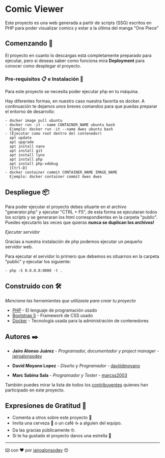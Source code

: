 # Comic Viewer

Este proyecto es una web generada a partir de scripts (SSG) escritos en PHP para poder visualizar comics y estar a la última del manga "One Piece"

## Comenzando 🚀

El proyecto en cuanto lo descargas está completamente preparado para ejecutar, pero si deseas saber como funciona mira **Deployment** para conocer como desplegar el proyecto.


### Pre-requisitos 📋 e Instalación 🔧

Para este proyecto se necesita poder ejecutar php en tu máquina.

Hay diferentes formas, en nuestro caso nuestra favorita es docker. A continuación te dejamos unos breves comandos para que puedas preparar el entorno de desarrollo: 



```
- docker image pull ubuntu
- docker run -it --name CONTAINER_NAME ubuntu bash
  Ejemplo: docker run -it --name dwes ubuntu bash
- (Ejecutar como root dentro del contenedor)
  apt update
  apt upgrade
  apt install nano
  apt install git
  apt install lynx
  apt install php
  apt install php-xdebug
  [Ctrl-D]
- docker container commit CONTAINER_NAME IMAGE_NAME
  Ejemplo: docker container commit dwes dwes
```

## Despliegue 📦

Para poder ejecutar el proyecto debes situarte en el archivo "generator.php" y ejecutar "CTRL + F5", de esta forma se ejecutaran todos los scripts y se generaran los html correspondientes en la carpeta "public". Puedes ejecutarlo las veces que quieras **nunca se duplican los archivos!**

*Ejecutar servidor*

Gracias a nuestra instalación de php podemos ejecutar un pequeño servidor web.

Para ejecutar el servidor lo primero que debemos es situarnos en la carpeta "public" y ejecutar los siguiente:

```
- php -S 0.0.0.0:8080 -t .
```

## Construido con 🛠️

_Menciona las herramientas que utilizaste para crear tu proyecto_

* [PHP](https://www.php.net/) - El lenguaje de programación usado
* [Bootstrap 5](https://getbootstrap.com/docs/5.0/getting-started/introduction/) - Framework de CSS usado
* [Docker](https://www.docker.com/) - Tecnología usada para la administración de contenedores

## Autores ✒️

* **Jairo Alonso Juárez** - *Programador, documentador y project manager* - [jairoalonsodev](https://github.com/jairoalonsodev)
* **David Moyano Lopez** - *Diseño y Programador* - [daviiidmoyano](https://github.com/daviiidmoyano)

* **Marc Sabina Sala** - *Programador y Tester* - [marcss2003](https://github.com/marcss2003)

También puedes mirar la lista de todos los [contribuyentes](https://github.com/jairoalonsodev/m07_UF1_practice/graphs/contributors) quíenes han participado en este proyecto. 

## Expresiones de Gratitud 🎁

* Comenta a otros sobre este proyecto 📢
* Invita una cerveza 🍺 o un café ☕ a alguien del equipo. 
* Da las gracias públicamente 🤓.
* Si te ha gustado el proyecto danos una estrella 🌟



---
⌨️ con ❤️ por [jairoalonsodev](https://github.com/jairoalonsodev) 😊

